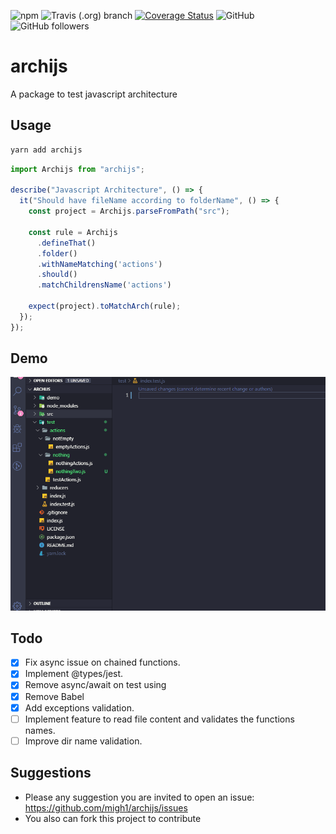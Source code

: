 ![npm](https://img.shields.io/npm/v/archijs)
![Travis (.org) branch](https://img.shields.io/travis/migh1/archijs/master)
[![Coverage Status](https://coveralls.io/repos/github/migh1/archijs/badge.svg)](https://coveralls.io/github/migh1/archijs)
![GitHub](https://img.shields.io/github/license/migh1/archijs)
![GitHub followers](https://img.shields.io/github/followers/migh1?label=%40migh1&style=social)

# archijs

A package to test javascript architecture

## Usage

```bash
yarn add archijs
```

```javascript
import Archijs from "archijs";

describe("Javascript Architecture", () => {
  it("Should have fileName according to folderName", () => {
    const project = Archijs.parseFromPath("src");
    
    const rule = Archijs
      .defineThat()
      .folder()
      .withNameMatching('actions')
      .should()
      .matchChildrensName('actions')

    expect(project).toMatchArch(rule);
  });
});
```

## Demo

![Usage demo](demo/demo.gif)

## Todo

- [x] Fix async issue on chained functions.
- [x] Implement @types/jest.
- [x] Remove async/await on test using
- [x] Remove Babel
- [x] Add exceptions validation.
- [ ] Implement feature to read file content and validates the functions names.
- [ ] Improve dir name validation.

## Suggestions

- Please any suggestion you are invited to open an issue: https://github.com/migh1/archijs/issues
- You also can fork this project to contribute 

